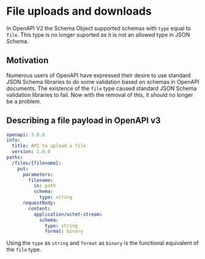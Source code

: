 # File uploads and downloads

In OpenAPI V2 the Schema Object supported schemas with `type` equal to `file`.  This type is no longer suported as it is not an allowed type in JSON Schema.

## Motivation

Numerous users of OpenAPI have expressed their desire to use standard JSON Schema libraries to do some validation based on schemas in OpenAPI documents.  The existence of the `file` type caused standard JSON Schema validation libraries to fail.  Now with the removal of this, it should no longer be a problem.

## Describing a file payload in OpenAPI v3

```yaml
openapi: 3.0.0
info:
  title: API to upload a file
  version: 1.0.0
paths:
  /files/{filename}:
    put:
      parameters:
        filename:
          in: path
          schema:
            type: string
      requestBody:
        content:
          application/octet-stream:
            schema:
              type: string
              format: binary
``` 

Using the `type` as `string` and `format` as `binary` is the functional equivalent of the `file` type. 
